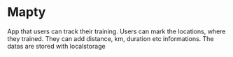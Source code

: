 # Mapty

App that users can track their training. Users can mark the locations, where they trained. They can add distance, km, duration etc informations. The datas are stored with localstorage

